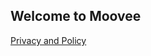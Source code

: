 ## Welcome to Moovee

[Privacy and Policy](https://github.com/eduardourso/moovee/privacypolicy.md)

